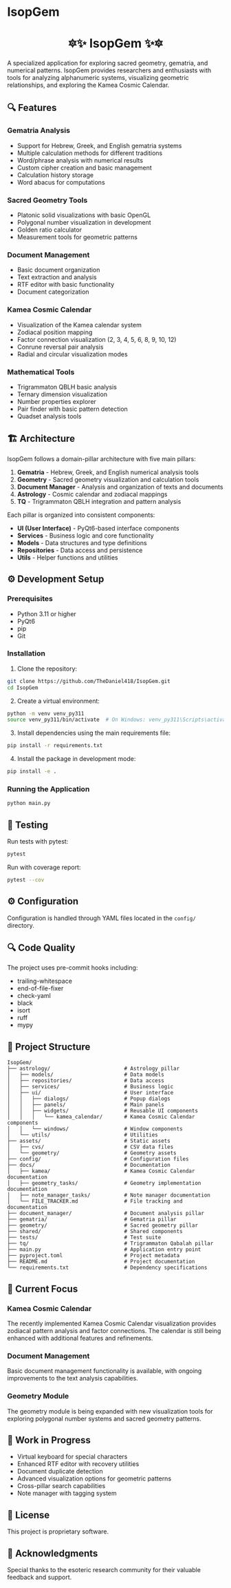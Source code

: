 # IsopGem

<p align="center">
  <h1 align="center">🔯✨ IsopGem ✨🔯</h1>
</p>

A specialized application for exploring sacred geometry, gematria, and numerical patterns. IsopGem provides researchers and enthusiasts with tools for analyzing alphanumeric systems, visualizing geometric relationships, and exploring the Kamea Cosmic Calendar.

## 🔍 Features

### Gematria Analysis
- Support for Hebrew, Greek, and English gematria systems
- Multiple calculation methods for different traditions
- Word/phrase analysis with numerical results
- Custom cipher creation and basic management
- Calculation history storage
- Word abacus for computations

### Sacred Geometry Tools
- Platonic solid visualizations with basic OpenGL
- Polygonal number visualization in development
- Golden ratio calculator
- Measurement tools for geometric patterns

### Document Management
- Basic document organization
- Text extraction and analysis
- RTF editor with basic functionality
- Document categorization

### Kamea Cosmic Calendar
- Visualization of the Kamea calendar system
- Zodiacal position mapping
- Factor connection visualization (2, 3, 4, 5, 6, 8, 9, 10, 12)
- Conrune reversal pair analysis
- Radial and circular visualization modes

### Mathematical Tools
- Trigrammaton QBLH basic analysis
- Ternary dimension visualization
- Number properties explorer
- Pair finder with basic pattern detection
- Quadset analysis tools

## 🏗️ Architecture

IsopGem follows a domain-pillar architecture with five main pillars:

1. **Gematria** - Hebrew, Greek, and English numerical analysis tools
2. **Geometry** - Sacred geometry visualization and calculation tools
3. **Document Manager** - Analysis and organization of texts and documents
4. **Astrology** - Cosmic calendar and zodiacal mappings
5. **TQ** - Trigrammaton QBLH integration and pattern analysis

Each pillar is organized into consistent components:
- **UI (User Interface)** - PyQt6-based interface components
- **Services** - Business logic and core functionality
- **Models** - Data structures and type definitions
- **Repositories** - Data access and persistence
- **Utils** - Helper functions and utilities

## ⚙️ Development Setup

### Prerequisites

- Python 3.11 or higher
- PyQt6
- pip
- Git

### Installation

1. Clone the repository:
```bash
git clone https://github.com/TheDaniel418/IsopGem.git
cd IsopGem
```

2. Create a virtual environment:
```bash
python -m venv venv_py311
source venv_py311/bin/activate  # On Windows: venv_py311\Scripts\activate
```

3. Install dependencies using the main requirements file:
```bash
pip install -r requirements.txt
```

4. Install the package in development mode:
```bash
pip install -e .
```

### Running the Application

```bash
python main.py
```

## 🧪 Testing

Run tests with pytest:
```bash
pytest
```

Run with coverage report:
```bash
pytest --cov
```

## ⚙️ Configuration

Configuration is handled through YAML files located in the `config/` directory.

## 🔍 Code Quality

The project uses pre-commit hooks including:
- trailing-whitespace
- end-of-file-fixer
- check-yaml
- black
- isort
- ruff
- mypy

## 📁 Project Structure

```
IsopGem/
├── astrology/                        # Astrology pillar
│   ├── models/                       # Data models
│   ├── repositories/                 # Data access
│   ├── services/                     # Business logic
│   ├── ui/                           # User interface
│   │   ├── dialogs/                  # Popup dialogs
│   │   ├── panels/                   # Main panels
│   │   ├── widgets/                  # Reusable UI components
│   │   │   └── kamea_calendar/       # Kamea Cosmic Calendar components
│   │   └── windows/                  # Window components
│   └── utils/                        # Utilities
├── assets/                           # Static assets
│   ├── cvs/                          # CSV data files
│   └── geometry/                     # Geometry assets
├── config/                           # Configuration files
├── docs/                             # Documentation
│   ├── kamea/                        # Kamea Cosmic Calendar documentation
│   ├── geometry_tasks/               # Geometry implementation documentation
│   ├── note_manager_tasks/           # Note manager documentation
│   └── FILE_TRACKER.md               # File tracking and documentation
├── document_manager/                 # Document analysis pillar
├── gematria/                         # Gematria pillar
├── geometry/                         # Sacred geometry pillar
├── shared/                           # Shared components
├── tests/                            # Test suite
├── tq/                               # Trigrammaton Qabalah pillar
├── main.py                           # Application entry point
├── pyproject.toml                    # Project metadata
├── README.md                         # Project documentation
└── requirements.txt                  # Dependency specifications
```

## 🌟 Current Focus

### Kamea Cosmic Calendar
The recently implemented Kamea Cosmic Calendar visualization provides zodiacal pattern analysis and factor connections. The calendar is still being enhanced with additional features and refinements.

### Document Management
Basic document management functionality is available, with ongoing improvements to the text analysis capabilities.

### Geometry Module
The geometry module is being expanded with new visualization tools for exploring polygonal number systems and sacred geometry patterns.

## 🔮 Work in Progress

- Virtual keyboard for special characters
- Enhanced RTF editor with recovery utilities
- Document duplicate detection
- Advanced visualization options for geometric patterns
- Cross-pillar search capabilities
- Note manager with tagging system

## 📜 License

This project is proprietary software.

## 🙏 Acknowledgments

Special thanks to the esoteric research community for their valuable feedback and support.
